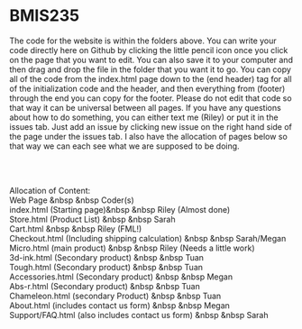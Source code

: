 # BMIS235

The code for the website is within the folders above. You can write your code directly here on Github by clicking the little pencil icon once you click on the page that you want to edit. You can also save it to your computer and then drag and drop the file in the folder that you want it to go. You can copy all of the code from the index.html page down to the (end header) tag for all of the initialization code and the header, and then everything from (footer) through the end you can copy for the footer. Please do not edit that code so that way it can be universal between all pages. If you have any questions about how to do something, you can either text me (Riley) or put it in the issues tab. Just add an issue by clicking new issue on the right hand side of the page under the issues tab. I also have the allocation of pages below so that way we can each see what we are supposed to be doing. 

<br /> 
<br /> 

Allocation of Content: <br /> 
Web Page &nbsp &nbsp Coder(s)<br />
index.html (Starting page)&nbsp &nbsp         Riley  (Almost done) <br /> 
Store.html (Product List) &nbsp &nbsp         Sarah <br /> 
Cart.html             &nbsp &nbsp               Riley (FML!)<br />
Checkout.html (Including shipping calculation)   &nbsp &nbsp          Sarah/Megan <br /> 
Micro.html (main product)     &nbsp &nbsp       Riley (Needs a little work)<br /> 
3d-ink.html (Secondary product)    &nbsp &nbsp        Tuan<br /> 
Tough.html (Secondary product)   &nbsp &nbsp        Tuan<br /> 
Accessories.html (Secondary product)  &nbsp &nbsp     Megan <br /> 
Abs-r.html (Secondary product)       &nbsp &nbsp    Tuan <br /> 
Chameleon.html (secondary Product)     &nbsp &nbsp    Tuan <br /> 
About.html (includes contact us form)   &nbsp &nbsp     Megan <br /> 
Support/FAQ.html (also includes contact us form)     &nbsp &nbsp      Sarah <br /> 

